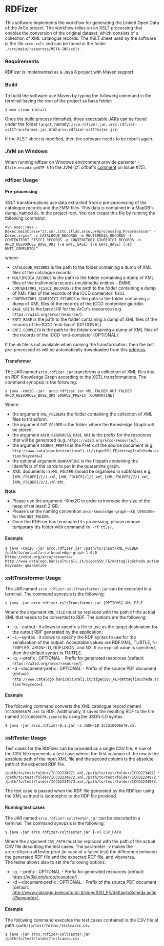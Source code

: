 # RDFizer
This software implements the workflow for generating the Linked Open Data of the ArCo project.
The workflow relies on an XSLT processing that enables the conversion of the original dataset, which consists of a collection of XML catalogue records.
The XSLT sheet used by the software is the file `arco.xslt` and can be found in the folder `./src/main/resources/META-INF/xslt`.

### Requirements 
RDFizer is implemented as a Java 8 project with Maven support.

### Build
To build the software use Maven by typing the following command in the terminal having the root of the project as base folder:
```
$ mvn clean install
```

Once the build process fininshes, three executable JARs  can be found under the folder `target`, namely: `arco.rdfizer.jar`, `arco.rdfizer-xsltTransformer.jar`, and `arco.rdfizer-xsltTester.jar`.

If the XLST sheet is modified, then the software needs to be rebuilt again.

### JVM on Windows

When running rdfizer on Windows environment provide paramter  ``-Dfile.encoding=UTF-8`` to the JVM (cf. oifbaf's [comment](https://github.com/ICCD-MiBACT/ArCo/issues/75#issuecomment-620469221) on Issue #75).


### rdfizer Usage


#### Pre-processing

XSLT transformations use data extracted from a pre-processing of the catalogue records and the EMM files.
This data is contained in a MapDB's dump, named ``db``, in the project root.
You can create this file  by running the following command:

```
mvn exec:java -Dexec.mainClass="it.cnr.istc.stlab.arco.preprocessing.Preprocessor" -Dexec.args=" -c CATALOGUE_RECORDS -m MULTIMEDIA_RECORDS -f CONTENITORI_FISICI_RECORDS -g CONTENITORI_GIURIDICI_RECORDS -b ARCO_RESOURCES_BASE_URI [-e ENTI_BASE] [-e ENTI_BASE] [-ec ENTI_COMPLETO]"
```

where:
- ``CATALOGUE_RECORDS`` is the path to the folder containing a dump of XML files of the catalogue records.
- ``MULTIMEDIA_RECORDS`` is the  path to the folder containing a dump of XML files of the multimedia records (multimedia entities - EMM). 
- ``CONTENITORI_FISICI_RECORDS`` is  the path to the folder containing a dump of XML files of the records of the ICCD contenitori fisici.
- ``CONTENITORI_GIURIDICI_RECORDS`` is  the path to the folder containing a dump of XML files of the records of the ICCD contenitori giuridici.
- ``BASE_URI`` is the base URI for the ArCo's resources (e.g. ``https://w3id.org/arco/resource/``).
- ``ENTI_BASE`` is the path to the folder containing a dump of XML files of the records of the ICCD 'enti-base' (OPTIONAL).
- ``ENTI_COMPLETO`` is the path to the folder containing a dump of XML files of the records of the ICCD 'enti-completo' (OPTIONAL).

If the ``db`` file is not available when running the transformation, then the last pre-processed ``db`` will be automatically downloaded from this [address](http://arco.istc.cnr.it/preprocessing/db).


#### Transformer

The JAR named `arco.rdfizer.jar` transforms a collection of XML files into an RDF Knowledge Graph according to the XSTL transformations.
The command synopsis is the following:

```
$ java -Xmx2G -jar  arco.rdfizer.jar XML_FOLDER OUT_FOLDER ARCO_RESOURCES_BASE_URI SOURCE_PREFIX [QUARANTINE]
```

Where:
- the argument `XML_FOLDER`is the folder containing the collection of XML files to transform.
- the argument `OUT_FOLDER` is the folder where the Knowledge Graph will be stored.
- the argument `ARCO_RESOURCES_BASE_URI` is the prefix for the resources that will be generated (e.g. ``https://w3id.org/arco/resource/``).
- the argument `SOURCE_PREFIX` is the Prefix of the source document (e.g. ``http://www.catalogo.beniculturali.it/sigecSSU_FE/dettaglioScheda.action?keycode=``)
- the optional argument `QUARANTINE` is the filepath containing the identifiers of the cards to put in the quarantine graph.
- XML documents in `XML_FOLDER` should be organised in subfolders e.g. ``[XML_FOLDER]/1/1.xml``, ``[XML_FOLDER]/1/2.xml``, ``[XML_FOLDER]/2/1.xml``, ``[XML_FOLDER]/2/2.xml`` etc.


**Note:**
- Please use the argument -Xmx2G in order to increase the size of the heap of (at least) 2 GB.
- Please use the naming convention ``arco-knowledge-graph-<KG_VERSION>`` for the ``OUT_FOLDER``.
- Once the RDFizer has terminated its processing, please remove temporary ttls folder with command ``rm -rf ttls/``.

#### Example

```
$ java -Xmx2G -jar arco.rdfizer.jar /path/to/input/XML_FOLDER /path/to/output/arco-knowledge-graph-1.0.0 https://w3id.org/arco/resource/ http://www.catalogo.beniculturali.it/sigecSSU_FE/dettaglioScheda.action?keycode= quarantine
```


### xsltTransformer Usage

The JAR named `arco.rdfizer-xsltTransformer.jar` can be executed in a terminal.
The command synopsis is the following:
```
$ java -jar arco.rdfizer-xsltTransformer.jar [OPTIONS] XML_FILE
```
Where the argument `XML_FILE` must be replaced with the path of the actual XML that needs to be converted to RDF.
The options are the following:
 - -o,--output <file>:  it allows to specify a file to use as the target destination for the output RDF generated by the application;
 - -s,--syntax <string>: it allows to specify the RDF syntax to use for the serialisation of the output. Acceptable values are RDF/XML, TURTLE, N-TRIPLES, JSON-LD, RDF/JSON, and N3. If no explicit value is specified, then the default syntax is TURTLE.
 - -p, --prefix <string>: OPTIONAL - Prefix for generated resources [default: ``https://w3id.org/arco/resource/``].
 - -d --document-prefix <string>: OPTIONAL - Prefix of the source PDF document [default: ``http://www.catalogo.beniculturali.it/sigecSSU_FE/dettaglioScheda.action?keycode=``].

#### Example
The following command converts the XML catalogue record named `ICCD10006679.xml` to RDF. Additionally, it saves the resulting RDF to the file named `ICCD10006679.jsonld` by using the JSON-LD syntax.
```
$ java -jar arco.rdfizer-0.1.jar -s JSON-LD ICCD10006679.xml
```

### xsltTester Usage

Test cases for the RDFizer can be provided as a single CSV file. 
A row of the CSV file represents a test case where: the first colunmn of the row is the absolute path of the input XML file and the second column is the absolute path of the expected RDF file.

```
/path/to/test/folder/ICCD2234971.xml,/path/to/test/folder/ICCD2234971.ttl
/path/to/test/folder/ICCD2234972.xml,/path/to/test/folder/ICCD2234972.ttl
/path/to/test/folder/ICCD2234973.xml,/path/to/test/folder/ICCD2234973.ttl
```

The test case is passed when the RDF file generated by the RDFizer using the XML as input is isomorphic to the RDF file provided. 

#### Running test cases
The JAR named `arco.rdfizer-xsltTester.jar` can be executed in a terminal.
The command synopsis is the following:
```
$ java -jar arco.rdfizer-xsltTester.jar [-v] CSV_PATH
```
Where the argument `CSV_PATH` must be replaced with the path of the actual CSV file describing the test cases.
The parameter -v makes  the arco.rdfizer-xsltTester print (in case of a failed test) the difference between the generated RDF file and the expected RDF file, and viceversa.  
The tester allows also to set the following options:
 - -p, --prefix <string>: OPTIONAL - Prefix for generated resources [default: https://w3id.org/arco/resource/].
  - -d --document-prefix <string>: OPTIONAL - Prefix of the source PDF document [default: http://www.catalogo.beniculturali.it/sigecSSU_FE/dettaglioScheda.action?keycode=].


#### Example

The following command executes the test cases contained in the CSV file at path `/path/to/test/folder/testcases.csv`.
```
$ java -jar arco.rdfizer-xsltTester.jar /path/to/test/folder/testcases.csv
```
